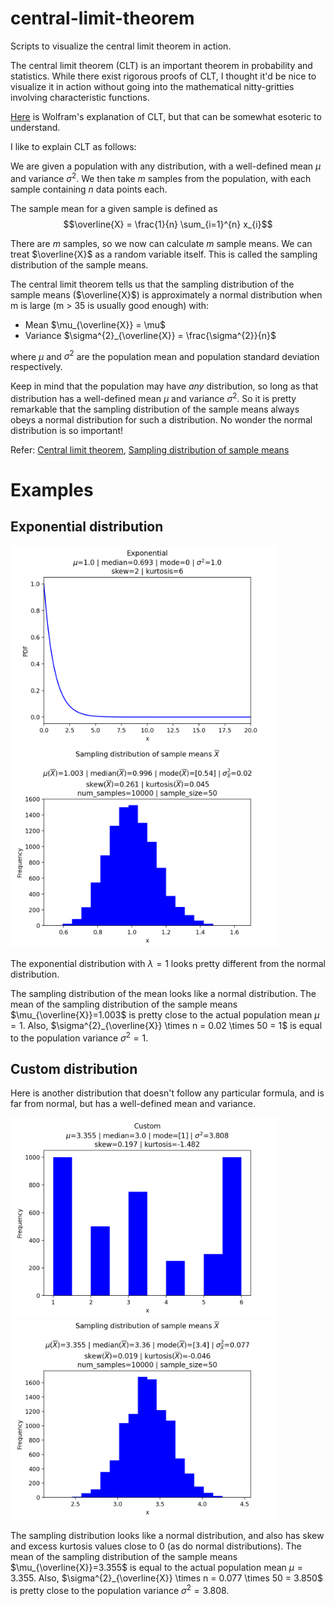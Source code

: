 # central-limit-theorem

Scripts to visualize the central limit theorem in action.

The central limit theorem (CLT) is an important theorem in probability and statistics.
While there exist rigorous proofs of CLT, 
I thought it'd be nice to visualize it in action without going into the mathematical nitty-gritties involving characteristic functions.

[Here](https://mathworld.wolfram.com/CentralLimitTheorem.html) is Wolfram's explanation of CLT,
but that can be somewhat esoteric to understand.

I like to explain CLT as follows:

We are given a population with any distribution, with a well-defined mean $\mu$ and variance $\sigma^{2}$.
We then take $m$ samples from the population, with each sample containing $n$ data points each.

The sample mean for a given sample is defined as
$$\overline{X} = \frac{1}{n} \sum_{i=1}^{n} x_{i}$$

There are $m$ samples, so we now can calculate $m$ sample means. We can treat $\overline{X}$ as a random variable itself.
This is called the sampling distribution of the sample means.

The central limit theorem tells us that the sampling distribution of the sample means ($\overline{X}$) is approximately a normal distribution when m is large (m > 35 is usually good enough) with:
* Mean $\mu_{\overline{X}} = \mu$
* Variance $\sigma^{2}_{\overline{X}} = \frac{\sigma^{2}}{n}$

where $\mu$ and $\sigma^{2}$ are the population mean and population standard deviation respectively.

Keep in mind that the population may have *any* distribution, so long as that distribution has a well-defined mean $\mu$ and variance $\sigma^{2}$.
So it is pretty remarkable that the sampling distribution of the sample means always obeys a normal distribution for such a distribution.
No wonder the normal distribution is so important!

Refer:
[Central limit theorem](https://www.youtube.com/watch?v=JNm3M9cqWyc&list=PL1328115D3D8A2566&index=26&t=0s),
[Sampling distribution of sample means](https://www.youtube.com/watch?v=FXZ2O1Lv-KE&list=PL1328115D3D8A2566&index=27&t=0s)

# Examples

## Exponential distribution

<img src="https://github.com/nikhilkmr300/central-limit-theorem/blob/master/plots/exponential_dist.png" height=320><img src="https://github.com/nikhilkmr300/central-limit-theorem/blob/master/plots/exponential_sample_mean_dist.png" height=320>

The exponential distribution with $\lambda=1$ looks pretty different from the normal distribution.

The sampling distribution of the mean looks like a normal distribution. The mean of the sampling distribution of the sample means $\mu_{\overline{X}}=1.003$ is pretty close to the actual population mean $\mu = 1$.
Also, $\sigma^{2}_{\overline{X}} \times n = 0.02 \times 50 = 1$ is equal to the population variance $\sigma^{2} = 1$.

## Custom distribution

Here is another distribution that doesn't follow any particular formula, and is far from normal, but has a well-defined mean and variance.

<img src="https://github.com/nikhilkmr300/central-limit-theorem/blob/master/plots/custom_dist.png" height=320><img src="https://github.com/nikhilkmr300/central-limit-theorem/blob/master/plots/custom_sample_mean_dist.png" height=320>

The sampling distribution looks like a normal distribution, and also has skew and excess kurtosis values close to 0 (as do normal distributions). The mean of the sampling distribution of the sample means $\mu_{\overline{X}}=3.355$ is equal to the actual population mean $\mu = 3.355$.
Also, $\sigma^{2}_{\overline{X}} \times n = 0.077 \times 50 = 3.850$ is pretty close to the population variance $\sigma^{2} = 3.808$.
